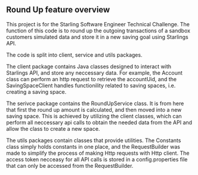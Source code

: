 ## Round Up feature overview ## 
This project is for the Starling Software Engineer Technical Challenge.
The function of this code is to round up the outgoing transactions of a sandbox customers simulated data and store it in a new saving goal using Starlings API.

The code is split into client, service and utils packages. 

The client package contains Java classes designed to interact with Starlings API, and store any neccessary data. For example, the Account class can perform an http request to retrieve the accountUid, 
and the SavingSpaceClient handles functionility related to saving spaces, i.e. creating a saving space.

The serivce package contains the RoundUpService class. It is from here that first the round up amount is calculated, and then moved into a new saving space.
This is achieved by utilizing the client classes, which can perform all neccessary api calls to obtain the needed data from the API and allow the class to create a new space.

The utils packages contain classes that provide utilities. The Constants class simply holds constants in one place, and the RequestBuilder was made to simplify the process of making Http requests with Http client.
The access token necceasy for all API calls is stored in a config.properties file that can only be accessed from the RequestBuilder.
